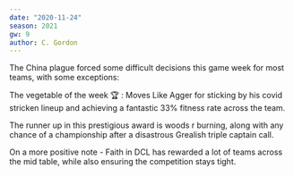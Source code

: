 ```yaml
---
date: "2020-11-24"
season: 2021
gw: 9
author: C. Gordon
---
```


The China plague forced some difficult decisions this game week for most teams, with some exceptions:

The vegetable of the week 🏆 : Moves Like Agger for sticking by his covid stricken lineup and achieving a fantastic 33% fitness rate across the team. 

The runner up in this prestigious award is woods r burning, along with any chance of a championship after a disastrous Grealish triple captain call. 

On a more positive note - Faith in DCL has rewarded a lot of teams across the mid table, while also ensuring the competition stays tight.